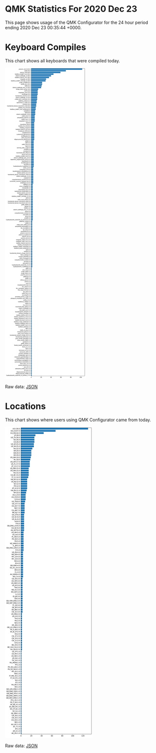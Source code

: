 # QMK Statistics For 2020 Dec 23

This page shows usage of the QMK Configurator for the 24 hour period ending 2020 Dec 23 00:35:44 +0000.

# Keyboard Compiles

This chart shows all keyboards that were compiled today.

<img src="reports/20201223/keyboards.svg">

Raw data: [JSON](reports/20201223/keyboards.json ':ignore')

# Locations

This chart shows where users using QMK Configurator came from today.

<img src="reports/20201223/locations.svg">

Raw data: [JSON](reports/20201223/locations.json ':ignore')
    